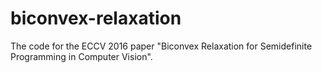# biconvex-relaxation
The code for the ECCV 2016 paper "Biconvex Relaxation for Semidefinite Programming in Computer Vision".
